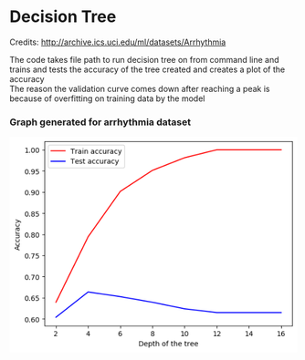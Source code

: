 # Decision Tree

Credits: http://archive.ics.uci.edu/ml/datasets/Arrhythmia  

The code takes file path to run decision tree on from command line and trains and tests the accuracy of the tree created and creates a plot of the accuracy  
The reason the validation curve comes down after reaching a peak is because of overfitting on training data by the model

### Graph generated for arrhythmia dataset
![Accuracy Curves](validation.png)